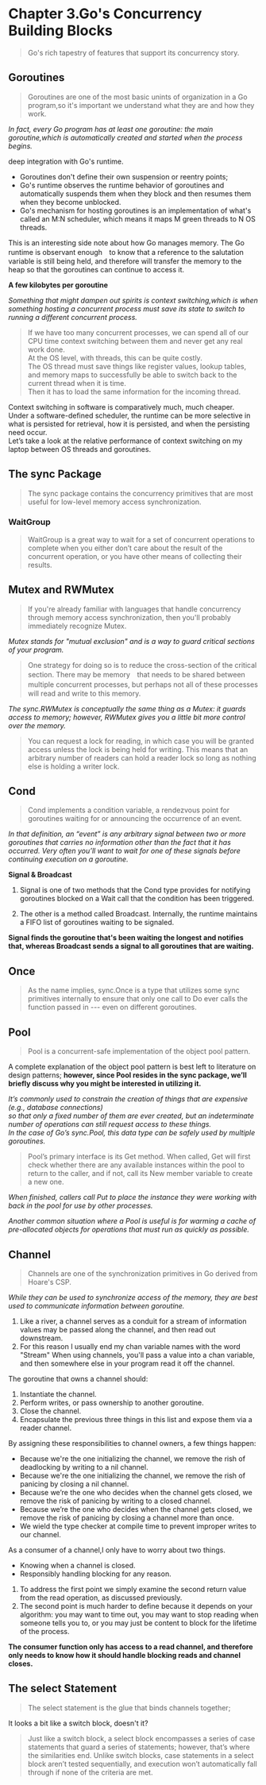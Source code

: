 # Chapter 3.Go's Concurrency Building Blocks
>Go's rich tapestry of features that support its concurrency story.

## Goroutines
> Goroutines are one of the most basic unints of organization in a Go program,so it's important 
we understand what they are and how they work.

*In fact, every Go program has at least one goroutine: the main goroutine,which is automatically created and
started when the process begins.*

deep integration with Go's runtime.

- Goroutines don't define their own suspension or reentry points;
- Go's runtime observes the runtime behavior of goroutines and automatically suspends them when they block 
and then resumes them when they become unblocked.
- Go's mechanism for hosting goroutines is an implementation of what's called an M:N scheduler, which means it maps
M green threads to N OS threads.

This is an interesting side note about how Go manages memory. 
The Go runtime is observant enough　to know that a reference to the salutation variable is still being held,
 and therefore will transfer the memory to the heap so that the goroutines can continue to access it.
 
 **A few kilobytes per goroutine**
 
*Something that might dampen out spirits is context switching,which is when something hosting a concurrent process must save its state to switch to running a different concurrent process.*
>If we have too many concurrent processes, we can spend all of our CPU time context switching between them and never get any real work done.<br>
At the OS level, with threads, this can be quite costly. <br>
The OS thread must save things like register values, lookup tables, and memory maps to successfully be able to switch back to the current thread when it is time.<br>
Then it has to load the same information for the incoming thread.

Context switching in software is comparatively much, much cheaper.<br>
Under a software-defined scheduler, the runtime can be more selective in what is persisted for retrieval, how it is persisted, and when the persisting need occur.<br>
Let’s take a look at the relative performance of context switching on my laptop between OS threads and goroutines.

## The sync Package
>The sync package contains the concurrency primitives that are most useful for low-level memory access synchronization.

### WaitGroup
>WaitGroup is a great way to wait for a set of concurrent operations to complete when you either
 don’t care about the result of the concurrent operation, or you have other means of collecting their results.
 
## Mutex and RWMutex
> If you're already familiar with languages that handle concurrency through memory access synchronization,
then you'll probably immediately recognize Mutex.

*Mutex stands for "mutual exclusion" and is a way to guard critical sections of your program.*

>One strategy for doing so is to reduce the cross-section of the critical section. 
There may be memory　that needs to be shared between multiple concurrent processes, 
but perhaps not all of these processes　will read and write to this memory.

*The sync.RWMutex is conceptually the same thing as a Mutex: it guards access to memory; 
however, RWMutex gives you a little bit more control over the memory.*
>You can request a lock for reading, in which case you will be granted access unless the lock is being held for writing.
This means that an arbitrary number of readers can hold a reader lock so long as nothing else is holding a writer lock.

## Cond
>Cond implements a condition variable, a rendezvous point for goroutines waiting for or announcing the occurrence of an event.

*In that definition, an “event” is any arbitrary signal between two or more goroutines that carries no
 information other than the fact that it has occurred. Very often you’ll want to wait for one of these
 signals before continuing execution on a goroutine.*
 
 **Signal & Broadcast**
1. Signal is one of two methods that the Cond type provides for notifying goroutines blocked on a Wait call 
that the condition has been triggered.

2. The other is a method called Broadcast. 
Internally, the runtime maintains a FIFO list of goroutines waiting to be signaled.

**Signal finds the goroutine that's been waiting the longest and notifies that, whereas Broadcast sends 
a signal to all goroutines that are waiting.**

## Once
> As the name implies, sync.Once is a type that utilizes some sync primitives internally to ensure that
only one call to Do ever calls the function passed in --- even on different goroutines.

## Pool
>Pool is a concurrent-safe implementation of the object pool pattern.

A complete explanation of the object pool pattern is best left to literature on design patterns;
**however, since Pool resides in the sync package, we’ll briefly discuss why you might be interested in utilizing it.**

*It’s commonly used to constrain the creation of things that are expensive (e.g., database connections)<br>
so that only a fixed number of them are ever created, but an indeterminate number of operations can still request access to these things.<br>
In the case of Go’s sync.Pool, this data type can be safely used by multiple goroutines.*
 
>Pool’s primary interface is its Get method. 
When called, Get will first check whether there are any available instances within the pool to return to the caller,
and if not, call its New member variable to create a new one.

*When finished, callers call Put to place the instance they were working with back in the pool for use by other processes.*

*Another common situation where a Pool is useful is for warming a cache of pre-allocated objects for 
operations that must run as quickly as possible.*

## Channel
>Channels are one of the synchronization primitives in Go derived from Hoare's CSP.

*While they can be used to synchronize access of the memory, they are best used to communicate information between goroutine.*

1. Like a river, a channel serves as a conduit for a stream of information values may be passed along the channel, and then read out downstream.
2. For this reason I usually end my chan variable names with the word "Stream" When using
channels, you'll pass a value into a chan variable, and then somewhere else in your program
read it off the channel.

The goroutine that owns a channel should:
1. Instantiate the channel.
2. Perform writes, or pass ownership to another goroutine.
3. Close the channel.
4. Encapsulate the previous three things in this list and expose them via a reader channel.

By assigning these responsibilities to channel owners, a few things happen:

- Because we're the one initializing the channel, we remove the rish of deadlocking by writing to a nil channel.
- Because we're the one initializing the channel, we remove the rish of panicing by closing a nil channel.
- Because we’re the one who decides when the channel gets closed, we remove the risk of panicing by writing to a closed channel.
- Because we’re the one who decides when the channel gets closed, we remove the risk of panicing by closing a channel more than once.
- We wield the type checker at compile time to prevent improper writes to our channel.

As a consumer of a channel,I only have to worry about two things.

- Knowing when a channel is closed.
- Responsibly handling blocking for any reason.

1. To address the first point we simply examine the second return value from the read operation, as
discussed previously. 
2. The second point is much harder to define because it depends on your algorithm: you may want to time out, you may want to stop reading when someone tells you to, or you
may just be content to block for the lifetime of the process. 

**The consumer function only has access to a read channel, and therefore only needs to know how it
should handle blocking reads and channel closes.**

## The select Statement
> The select statement is the glue that binds channels together;

It looks a bit like a switch block, doesn't it?
> Just like a switch block, a select block encompasses a series of case statements that guard a series of statements; 
however, that’s where the similarities end. Unlike switch blocks, case statements in a select block aren’t tested sequentially,
and execution won’t automatically fall through if none of the criteria are met.